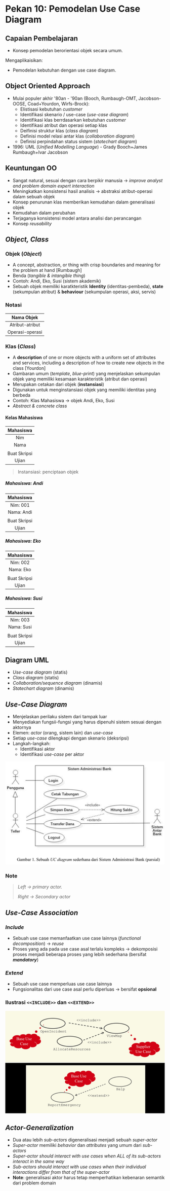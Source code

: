 # Pekan 10: Pemodelan Use Case Diagram

## Capaian Pembelajaran

- Konsep pemodelan berorientasi objek secara umum.

Mengaplikaisikan:

- Pemodelan kebutuhan dengan use case diagram.

## Object Oriented Approach

- Mulai populer akhir '80an - '90an (Booch, Rumbaugh-OMT, Jacobson-OOSE, Coad+Yourdon, Wirfs-Brock):
  - Elistisasi kebutuhan *customer*
  - Identifikasi skenario / use-case (*use-case diagram*)
  - Identifikasi klas berrdasarkan kebutuhan *customer*
  - Identifikasi atribut dan operasi setiap klas
  - Deifinisi struktur klas (*class diagram*)
  - Definisi model relasi antar klas (*collaboration diagram*)
  - Definisi perpindahan status sistem (*statechart diagram*)
- 1996: UML (*Unified Modelling Language*) - Grady Booch+James Rumbaugh+Ivar Jacobson

## Keuntungan OO

- Sangat natural, sesuai dengan cara berpikir manusia -> *improve analyst and problem domain expert interaction*
- Meningkatkan konsistensi hasil analisis -> abstraksi atribut-operasi dalam sebuah objek
- Konsep penurunan klas memberikan kemudahan dalam generalisasi objek
- Kemudahan dalam perubahan
- Terjaganya konsistensi model antara analisi dan perancangan
- Konsep *reusability*

## *Object, Class*

### Objek (*Object*)

- A concept, abstraction, or thing with crisp boundaries and meaning for the problem at hand [Rumbaugh]
- Benda (*tangible & intangible thing*)
- Contoh: Andi, Eko, Susi (sistem akademik)
- Sebuah objek memiliki karatkteristik **Identity** (identitas-pembeda), **state** (sekumpulan atribut) & **behaviour** (sekumpulan operasi, aksi, servis)

### Notasi

|Nama Objek|
|:---:|
|Atribut-atribut|
|Operasi-operasi|

### Klas (*Class*)

- A **description** of one or more objects with a uniform set of attributes and services, including a description of how to create new objects in the class [Yourdon]
- Gambaran umum (*template*, *blue-print*) yang menjelaskan sekumpulan objek yang memiliki kesamaan karakteristik (atribut dan operasi)
- Merupakan cetakan dari objek (**instansiasi**)
- Digunakan untuk menginstansiasi objek yang memiliki identitas yang berbeda
- Contoh: Klas Mahasiswa -> objek Andi, Eko, Susi
- *Abstract & concrete class*

#### Kelas Mahasiswa

|Mahasiswa|
|:---:|
|Nim|
|Nama|
||
|Buat Skripsi|
|Ujian|

> Instansiasi: penciptaan objek

##### Mahasiswa: Andi

|Mahasiswa|
|:---:|
|Nim: 001|
|Nama: Andi|
||
|Buat Skripsi|
|Ujian|

##### Mahasiswa: Eko

|Mahasiswa|
|:---:|
|Nim: 002|
|Nama: Eko|
||
|Buat Skripsi|
|Ujian|

##### Mahasiswa: Susi

|Mahasiswa|
|:---:|
|Nim: 003|
|Nama: Susi|
||
|Buat Skripsi|
|Ujian|

## Diagram UML

- *Use-case diagram* (statis)
- *Class diagram* (statis)
- *Collaboration/sequence diagram* (dinamis)
- *Statechart diagram* (dinamis)

## *Use-Case Diagram*

- Menjelaskan perilaku sistem dari tampak luar
- Menyediakan fungsii-fungsi yang harus dipenuhi sistem sesuai dengan aktornya
- Elemen: *actor* (orang, sistem lain) dan *use-case*
- Setiap *use-case* dilengkapi dengan skenario (deksripsi)
- Langkah-langkah:
  - Identifikasi aktor
  - Identifikasi *use-case* per aktor

![*Use Case diagram* Sistem Administrasi Bank (parsial)](https://github.com/SyafaHadyan/learn/blob/main/src/Note/Rekayasa%20Perangkat%20Lunak/Pictures/UseCaseDiagram.png)

### Note

> *Left -> primary actor.*
>
> *Right -> Secondary actor*

## *Use-Case Association*

### *Include*

- Sebuah use case memanfaatkan use case lainnya (*functional decomposition*) -> *reuse*
- Proses yang ada pada use case asal terlalu kompleks -> dekomposisi proses menjadi beberapa proses yang lebih sederhana (bersifat ***mandatory***)

### *Extend*

- Sebuah use case memperluas use case lainnya
- Fungsionalitas dari use case asal perlu diperluas -> bersifat **opsional**

### Ilustrasi `<<INCLUDE>>` dan `<<EXTEND>>`

![Ilustrasi Include dan Extend](https://github.com/SyafaHadyan/learn/blob/main/src/Note/Rekayasa%20Perangkat%20Lunak/Pictures/IncludeExtend.png)

## *Actor-Generalization*

- Dua atau lebih *sub-actors* digeneralisasi menjadi sebuah *super-actor*
- *Super-actor* memiliki *behavior* dan *attributes* yang umum dari *sub-actors*
- *Super-actor should interact with use cases when ALL of its sub-actors interact in the same way*
- *Sub-actors should interact with use cases when their individual interactions differ from that of the super-actor*
- **Note**: generalisasi aktor harus tetap memperhatikan kebenaran semantik dari problem domain
